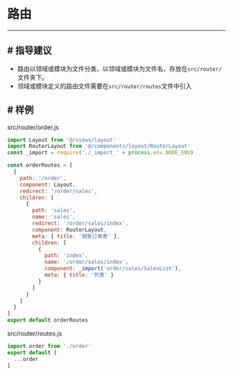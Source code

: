 # 路由
---

## # 指导建议

- 路由以领域或模块为文件分类，以领域或模块为文件名，存放在`src/router/`文件夹下。
- 领域或模块定义的路由文件需要在`src/router/routes`文件中引入

## # 样例

src/router/order.js

```js
import Layout from '@/views/layout'
import RouterLayout from '@/components/layout/RouterLayout'
const _import = require('./_import_' + process.env.NODE_ENV)

const orderRoutes = [
  {
    path: '/order',
    component: Layout,
    redirect: '/order/sales',
    children: [
      {
        path: 'sales',
        name: 'sales',
        redirect: '/order/sales/index',
        component: RouterLayout,
        meta: { title: '销售订单表' },
        children: [
          {
            path: 'index',
            name: '/order/sales/index',
            component: _import('order/sales/SalesList'),
            meta: { title: '列表' }
          }
        ]
      }
    ]
  }
]
export default orderRoutes


```

src/router/routes.js

```js
import order from './order'
export default [
  ...order
]
```